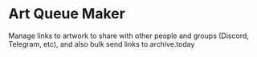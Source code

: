 # Art Queue Maker
 Manage links to artwork to share with other people and groups (Discord, Telegram, etc), and also bulk send links to archive.today
